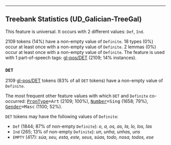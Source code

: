 

--------------------------------------------------------------------------------

## Treebank Statistics (UD_Galician-TreeGal)

This feature is universal.
It occurs with 2 different values: `Def`, `Ind`.

2109 tokens (14%) have a non-empty value of `Definite`.
18 types (0%) occur at least once with a non-empty value of `Definite`.
2 lemmas (0%) occur at least once with a non-empty value of `Definite`.
The feature is used with 1 part-of-speech tags: [gl-pos/DET]() (2109; 14% instances).

### `DET`

2109 [gl-pos/DET]() tokens (83% of all `DET` tokens) have a non-empty value of `Definite`.

The most frequent other feature values with which `DET` and `Definite` co-occurred: <tt><a href="PronType.html">PronType</a>=Art</tt> (2109; 100%), <tt><a href="Number.html">Number</a>=Sing</tt> (1658; 79%), <tt><a href="Gender.html">Gender</a>=Masc</tt> (1100; 52%).

`DET` tokens may have the following values of `Definite`:

* `Def` (1844; 87% of non-empty `Definite`): <em>o, a, os, as, la, lo, los, las</em>
* `Ind` (265; 13% of non-empty `Definite`): <em>un, unha, unhas, uns</em>
* `EMPTY` (417): <em>súa, seu, esta, este, seus, súas, todo, nosa, todos, ese</em>

